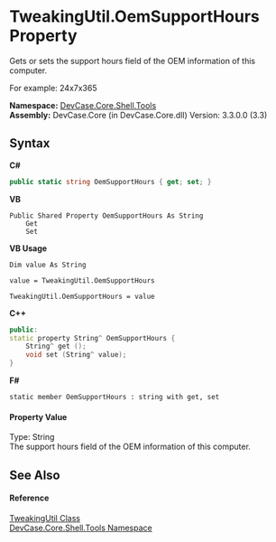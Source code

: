 # TweakingUtil.OemSupportHours Property 
 

Gets or sets the support hours field of the OEM information of this computer. 

 For example: 24x7x365

**Namespace:**&nbsp;<a href="N_DevCase_Core_Shell_Tools">DevCase.Core.Shell.Tools</a><br />**Assembly:**&nbsp;DevCase.Core (in DevCase.Core.dll) Version: 3.3.0.0 (3.3)

## Syntax

**C#**<br />
``` C#
public static string OemSupportHours { get; set; }
```

**VB**<br />
``` VB
Public Shared Property OemSupportHours As String
	Get
	Set
```

**VB Usage**<br />
``` VB Usage
Dim value As String

value = TweakingUtil.OemSupportHours

TweakingUtil.OemSupportHours = value
```

**C++**<br />
``` C++
public:
static property String^ OemSupportHours {
	String^ get ();
	void set (String^ value);
}
```

**F#**<br />
``` F#
static member OemSupportHours : string with get, set

```


#### Property Value
Type: String<br />The support hours field of the OEM information of this computer.

## See Also


#### Reference
<a href="T_DevCase_Core_Shell_Tools_TweakingUtil">TweakingUtil Class</a><br /><a href="N_DevCase_Core_Shell_Tools">DevCase.Core.Shell.Tools Namespace</a><br />